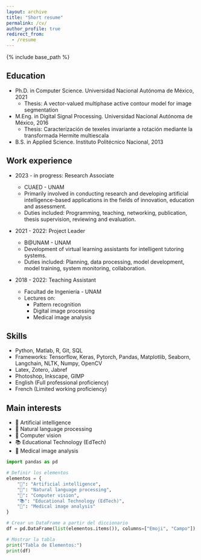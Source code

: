 ```yaml
---
layout: archive
title: "Short resume"
permalink: /cv/
author_profile: true
redirect_from:
  - /resume
---
```


{% include base_path %}

Education
------
* Ph.D. in Computer Science. Universidad Nacional Autónoma de México, 2021
  * Thesis: A vector-valued multiphase active contour model for image segmentation
* M.Eng. in Digital Signal Processing. Universidad Nacional Autónoma de México, 2016
  * Thesis: Caracterización de texeles invariante a rotación mediante la transformada Hermite multiescala
* B.S. in Applied Science. Instituto Politécnico Nacional, 2013

Work experience
------
* 2023 - in progress: Research Associate
  * CUAED - UNAM
  * Primarily involved in conducting research and developing artificial intelligence-based applications in the fields of innovation, education and assessment.
  * Duties included: Programming, teaching, networking, publication, thesis supervision, reviewing and evaluation.

* 2021 - 2022: Project Leader
  * B@UNAM - UNAM
  * Development of virtual learning assistants for intelligent tutoring systems.
  * Duties included: Planning, data processing, model development, model training, system monitoring, collaboration.

* 2018 - 2022: Teaching Assistant
  * Facultad de Ingeniería - UNAM
  * Lectures on:
    * Pattern recognition
    * Digital image processing 
    * Medical image analysis

Skills
------
* Python, Matlab, R, Git, SQL
* Frameworks: Tensorflow, Keras, Pytorch, Pandas, Matplotlib, Seaborn, Langchain, NLTK, Numpy, OpenCV
* Latex, Zotero, Jabref
* Photoshop, Inkscape, GIMP
* English (Full professional proficiency)
* French (Limited working proficiency)

Main interests
------
* 👾 Artificial intelligence
* 💬 Natural language processing
* 👀 Computer vision
* 📚 Educational Technology (EdTech)
* 🏥 Medical image analysis

```python
import pandas as pd

# Definir los elementos
elementos = {
    "👾": "Artificial intelligence",
    "💬": "Natural language processing",
    "👀": "Computer vision",
    "📚": "Educational Technology (EdTech)",
    "🏥": "Medical image analysis"
}

# Crear un DataFrame a partir del diccionario
df = pd.DataFrame(list(elementos.items()), columns=["Emoji", "Campo"])

# Mostrar la tabla
print("Tabla de Elementos:")
print(df)
```

